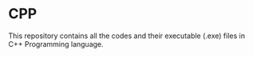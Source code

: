 # CPP
This repository contains all the codes and their executable (.exe) files in C++ Programming language.
